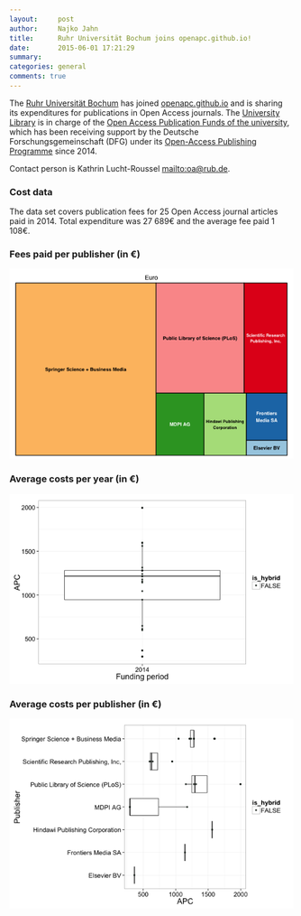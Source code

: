 ```yaml
---
layout:     post
author:		Najko Jahn
title:      Ruhr Universität Bochum joins openapc.github.io!
date:       2015-06-01 17:21:29
summary:    
categories: general
comments: true
---
```





The [Ruhr Universität Bochum](http://www.ruhr-uni-bochum.de/index_en.htm) has joined [openapc.github.io](https://openapc.github.io) and is sharing its expenditures for publications in Open Access journals. The [University Library](http://www.ub.ruhr-uni-bochum.de/index.html.en) is in charge of the [Open Access Publication Funds of the university](http://www.ruhr-uni-bochum.de/oa/), which has been receiving support by the Deutsche Forschungsgemeinschaft (DFG) under its [Open-Access Publishing Programme](http://www.dfg.de/en/research_funding/programmes/infrastructure/lis/funding_opportunities/open_access_publishing/index.html) since 2014.


Contact person is Kathrin Lucht-Roussel <mailto:oa@rub.de>.

### Cost data



The data set covers publication fees for 25 Open Access journal articles paid in 2014. Total expenditure was 27 689€ and the average fee paid 1 108€.

### Fees paid per publisher (in €)

![plot of chunk tree_rub](/figure/tree_rub-1.png) 

###  Average costs per year (in €)

![plot of chunk box_rub_year](/figure/box_rub_year-1.png) 

###  Average costs per publisher (in €)

![plot of chunk box_rub_publisher](/figure/box_rub_publisher-1.png) 
